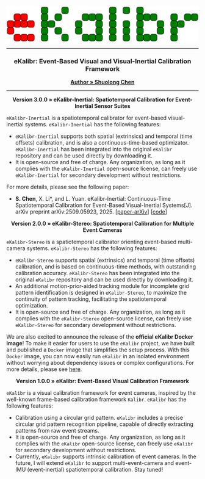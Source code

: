 <div style="text-align: center;">
    <img src="../img/logo.svg" style="width: 100vw; height: auto;">
</div>

---

<h3 align="center">eKalibr: Event-Based Visual and Visual-Inertial Calibration Framework</h3>
<p align="center">
    <a href="https://github.com/Unsigned-Long"><strong>Author » Shuolong Chen</strong></a>
</p>


---



<p align="center">
    <a><strong>Version 3.0.0 » eKalibr-Inertial: Spatiotemporal Calibration for Event-Inertial Sensor Suites</strong></a>
</p>

`eKalibr-Inertial` is a spatiotemporal calibrator for event-based visual-inertial systems. `eKalibr-Inertial` has the following features:

+ `eKalibr-Inertial` supports both spatial (extrinsics) and temporal (time offsets) calibration, and is also a continuous-time-based optimizator. `eKalibr-Inertial` has been integrated into the original `eKalibr` repository and can be used directly by downloading it.
+ It is open-source and free of charge. Any organization, as long as it complies with the `eKalibr-Inertial` open-source license, can freely use `eKalibr-Inertial` for secondary development without restrictions.

For more details, please see the following paper:

+ **S. Chen**, X. Li*, and L. Yuan. eKalibr-Inertial: Continuous-Time Spatiotemporal Calibration for  Event-Based Visual-Inertial Systems[J]. arXiv preprint arXiv:2509.05923, 2025. [[paper-arXiv](https://arxiv.org/abs/2509.05923)] [[code](https://github.com/Unsigned-Long/eKalibr.git)]



<p align="center">
    <a><strong>Version 2.0.0 » eKalibr-Stereo: Spatiotemporal Calibration for Multiple Event Cameras</strong></a>
</p>

`eKalibr-Stereo` is a spatiotemporal calibrator orienting event-based multi-camera systems. `eKalibr-Stereo` has the following features:

+ `eKalibr-Stereo`  supports spatial (extrinsics) and temporal (time offsets) calibration, and is based on continuous-time methods, with outstanding calibration accuracy. `eKalibr-Stereo` has been integrated into the original `eKalibr` repository and can be used directly by downloading it.
+ An additional motion-prior-aided tracking module for incomplete grid pattern identification is designed in `eKalibr-Stereo`, to maximize the continuity of pattern tracking, facilitating the spatiotemporal optimization.
+ It is open-source and free of charge. Any organization, as long as it complies with the `eKalibr-Stereo` open-source license, can freely use `eKalibr-Stereo` for secondary development without restrictions.

We are also excited to announce the release of the **official eKalibr Docker image**! To make it easier for users to use the `eKalibr` project, we have built and published a `Docker` image that simplifies the setup process. With this `Docker` image, you can now easily run `eKalibr` in an isolated environment without worrying about dependency issues or complex configurations. For more details, please see [here](./build_ekalibr_docker.md).





<p align="center">
    <a><strong>Version 1.0.0 » eKalibr: Event-Based Visual Calibration Framework</strong></a>
</p>


`eKalibr` is a visual calibration framework for event cameras, inspired by the well-known frame-based calibration framework `Kalibr`. `eKalibr` has the following features:

+ Calibration using a circular grid pattern. `eKalibr` includes a precise circular grid pattern recognition pipeline, capable of directly extracting patterns from raw event streams.
+ It is open-source and free of charge. Any organization, as long as it complies with the `eKalibr` open-source license, can freely use `eKalibr` for secondary development without restrictions.
+ Currently, `eKalibr` supports intrinsic calibration of event cameras. In the future, I will extend `eKalibr` to support multi-event-camera and event-IMU (event-inertial) spatiotemporal calibration. Stay tuned!
